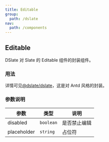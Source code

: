 ```yaml
---
title: Editable
group:
  path: /dslate
nav:
  path: /components
---
```


## Editable

DSlate 对 Slate 的 Editable 组件的封装组件。

### 用法

详情可见[@dslate/dslate](https://github.com/rojer95/dslate/blob/master/packages/dslate/src/components/DSlate/index.tsx)，这是对 Antd 风格的封装。

### 参数说明

| 参数        | 类型      | 说明         |
| ----------- | --------- | ------------ |
| disabled    | `boolean` | 是否禁止编辑 |
| placeholder | `string`  | 占位符       |
